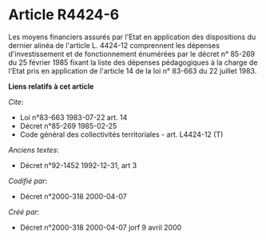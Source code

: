 # Article R4424-6

Les moyens financiers assurés par l'Etat en application des dispositions du dernier alinéa de l'article L. 4424-12
comprennent les dépenses d'investissement et de fonctionnement énumérées par le décret n° 85-269 du 25 février 1985 fixant la
liste des dépenses pédagogiques à la charge de l'Etat pris en application de l'article 14 de la loi n° 83-663 du 22 juillet
1983.

**Liens relatifs à cet article**

_Cite_:

  - Loi n°83-663 1983-07-22 art. 14
  - Décret n°85-269 1985-02-25
  - Code général des collectivités territoriales - art. L4424-12 (T)

_Anciens textes_:

  - Décret n°92-1452 1992-12-31, art 3

_Codifié par_:

  - Décret n°2000-318 2000-04-07

_Créé par_:

  - Décret n°2000-318 2000-04-07 jorf 9 avril 2000
